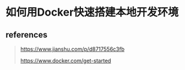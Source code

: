 # 如何用Docker快速搭建本地开发环境

## references

>  https://www.jianshu.com/p/d8717556c3fb 
>
>  https://www.docker.com/get-started 